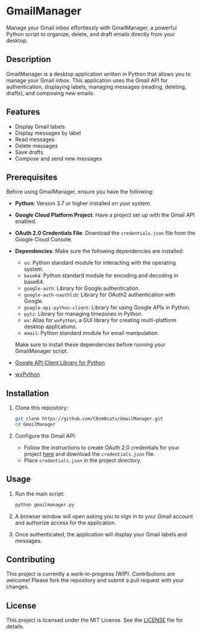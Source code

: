 # GmailManager

Manage your Gmail inbox effortlessly with GmailManager, a powerful Python script to organize, delete, and draft emails directly from your desktop.

## Description
GmailManager is a desktop application written in Python that allows you to manage your Gmail inbox. This application uses the Gmail API for authentication, displaying labels, managing messages (reading, deleting, drafts), and composing new emails.

## Features
- Display Gmail labels
- Display messages by label
- Read messages
- Delete messages
- Save drafts
- Compose and send new messages

## Prerequisites

Before using GmailManager, ensure you have the following:

- **Python**: Version 3.7 or higher installed on your system.
- **Google Cloud Platform Project**: Have a project set up with the Gmail API enabled.
- **OAuth 2.0 Credentials File**: Download the `credentials.json` file from the Google Cloud Console.
- **Dependencies**: Make sure the following dependencies are installed:

   - `os`: Python standard module for interacting with the operating system.
   - `base64`: Python standard module for encoding and decoding in base64.
   - `google-auth`: Library for Google authentication.
   - `google-auth-oauthlib`: Library for OAuth2 authentication with Google.
   - `google-api-python-client`: Library for using Google APIs in Python.
   - `pytz`: Library for managing timezones in Python.
   - `wx`: Alias for `wxPython`, a GUI library for creating multi-platform desktop applications.
   - `email`: Python standard module for email manipulation.

  Make sure to install these dependencies before running your GmailManager script.

- [Google API Client Library for Python](https://github.com/googleapis/google-api-python-client)
- [wxPython](https://www.wxpython.org/)


## Installation
1. Clone this repository:
    ```sh
    git clone https://github.com/C0sm0cats/GmailManager.git
    cd GmailManager
    ```

2. Configure the Gmail API:
    - Follow the instructions to create OAuth 2.0 credentials for your project [here](https://developers.google.com/identity/protocols/oauth2) and download the `credentials.json` file.
    - Place `credentials.json` in the project directory.

## Usage
1. Run the main script:
    ```sh
    python gmailmanager.py
    ```

2. A browser window will open asking you to sign in to your Gmail account and authorize access for the application.

3. Once authenticated, the application will display your Gmail labels and messages.

## Contributing
This project is currently a work-in-progress (WIP). Contributions are welcome! Please fork the repository and submit a pull request with your changes.

## License
This project is licensed under the MIT License. See the [LICENSE](LICENSE) file for details.
